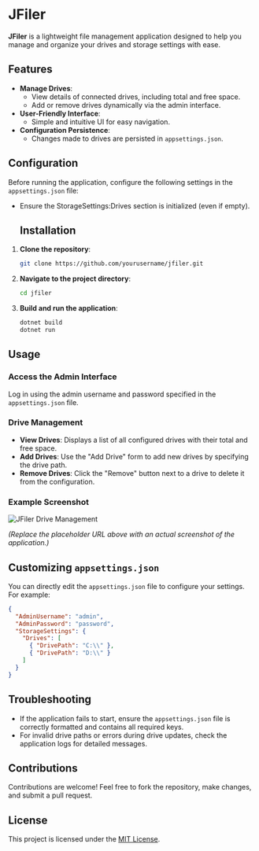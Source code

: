 # JFiler

**JFiler** is a lightweight file management application designed to help you manage and organize your drives and storage settings with ease.

## Features
- **Manage Drives**:
  - View details of connected drives, including total and free space.
  - Add or remove drives dynamically via the admin interface.
- **User-Friendly Interface**:
  - Simple and intuitive UI for easy navigation.
- **Configuration Persistence**:
  - Changes made to drives are persisted in `appsettings.json`.

## Configuration
Before running the application, configure the following settings in the `appsettings.json` file:

- Ensure the StorageSettings:Drives section is initialized (even if empty).
  ## Installation

1. **Clone the repository**:
    ```bash
    git clone https://github.com/yourusername/jfiler.git
    ```
2. **Navigate to the project directory**:
    ```bash
    cd jfiler
    ```
3. **Build and run the application**:
    ```bash
    dotnet build
    dotnet run
    ```

## Usage

### Access the Admin Interface
Log in using the admin username and password specified in the `appsettings.json` file.

### Drive Management
- **View Drives**: Displays a list of all configured drives with their total and free space.
- **Add Drives**: Use the "Add Drive" form to add new drives by specifying the drive path.
- **Remove Drives**: Click the "Remove" button next to a drive to delete it from the configuration.

### Example Screenshot
![JFiler Drive Management](https://via.placeholder.com/800x400?text=JFiler+Drive+Management)

*(Replace the placeholder URL above with an actual screenshot of the application.)*

## Customizing `appsettings.json`
You can directly edit the `appsettings.json` file to configure your settings. For example:
```json
{
  "AdminUsername": "admin",
  "AdminPassword": "password",
  "StorageSettings": {
    "Drives": [
      { "DrivePath": "C:\\" },
      { "DrivePath": "D:\\" }
    ]
  }
}
```
## Troubleshooting
- If the application fails to start, ensure the `appsettings.json` file is correctly formatted and contains all required keys.
- For invalid drive paths or errors during drive updates, check the application logs for detailed messages.

## Contributions
Contributions are welcome! Feel free to fork the repository, make changes, and submit a pull request.

## License
This project is licensed under the [MIT License](LICENSE).

